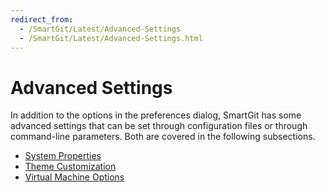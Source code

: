 ```yaml
---
redirect_from:
  - /SmartGit/Latest/Advanced-Settings
  - /SmartGit/Latest/Advanced-Settings.html
---
```


# Advanced Settings

In addition to the options in the preferences dialog, SmartGit has some advanced settings that can be set through configuration files or through command-line parameters. Both are covered in the following subsections.

- [System Properties](System-Properties.md)
- [Theme Customization](Theme-Customization.md)
- [Virtual Machine Options](VM-options.md)
